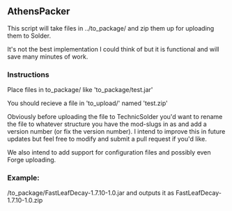 ## AthensPacker

This script will take files in ../to_package/ and zip them up for uploading them to Solder.

It's not the best implementation I could think of but it is functional and will save many minutes of work. 

### Instructions
Place files in to_package/ like 'to_package/test.jar'

You should recieve a file in 'to_upload/' named 'test.zip'

Obviously before uploading the file to TechnicSolder you'd want to rename the file to whatever structure you have the mod-slugs in as and add a version number (or fix the version number). I intend to improve this in future updates but feel free to modify and submit a pull request if you'd like. 

We also intend to add support for configuration files and possibly even Forge uploading. 



### Example: 
/to_package/FastLeafDecay-1.7.10-1.0.jar and outputs it as FastLeafDecay-1.7.10-1.0.zip

